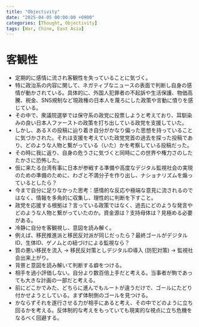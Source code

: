 ```yaml
---
title: "Objectivity"
date: "2025-04-05 00:00:00 +0900"
categories: [Thought, Objectivity]
tags: [War, Chine, East Asia]
---
```


# 客観性

- 定期的に感情に流され客観性を失っていることに気づく。
- 特に政治系の内容に関して、ネガティブなニュースの表面で判断し自身の感情が動かされている。具体的に、外国人犯罪者の不起訴や生活保護、物価高騰、税金、SNS規制など現政権の日本人を蔑ろにした政策や言動に憤りを感じている。
- その中で、衆議院選挙では保守系の政党に投票しようと考えており、耳馴染みの良い日本人ファーストの政策を打ち出している政党を支援していた。
- しかし、あるＸの投稿に辿り着き自分がかなり偏った思想を持っていることに気づかされた。それは支援を考えていた政党党首の過去を探った投稿であり、どのような人物と繋がっている（いた）かを考察している投稿だった。
- その時に我に返り、自身の危うさに気づくと同時にこの世界や権力さのしたたかさに恐怖した。
- 仮に来たる台湾有事に日本が参戦する準備や高度なデジタル監視社会の実現のための準備のために、わざと不満分子を作り出し、ナショナリズムを煽っているとしたら？
- 今まで自分に足りなかった思考：感情的な反応や極端な意見に流されるのではなく、情報を多角的に収集し、理性的に判断を下すこと。
- 政党を応援する根拠は？言っている政策ではなく、過去にどのような発言やどのような人物と繋がっていたのか。資金源は？支持母体は？見極める必要がある。
- 冷静に自分を客観視し、意図を読み解く。
- 例えば、移民推進派と移民反対派が同じだったら？最終ゴールがデジタルID、生体ID、ゲノムとの紐づけによる監視なら？
- 質の悪い移民を流入 → 移民反対策としデジタルID導入 (防犯対策) → 監視社会出来上がり。
- 背景と意図を読み解いて判断する癖をつける。
- 相手を過小評価しない。自分より数百倍上手だと考える。当事者が駒であっても大きな計画の一部だと考える。
- 前にどこかでみた、どちらに進んでもルートが違うだけで、ゴールにたどり付かせようとしている。まず体制側のゴールを見つける。
- かならずそれを遂行させる力が相手にあると考え、その中でどのように立ち回るかを考える。反体制的な考えをもっていても現実的な視点に立ち危機をなるべく回避する。
